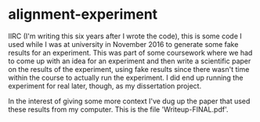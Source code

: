 # alignment-experiment

IIRC (I'm writing this six years after I wrote the code), this is some code I used while I was at university in November 2016 to generate some fake results for an experiment. This was part of some coursework where we had to come up with an idea for an experiment and then write a scientific paper on the results of the experiment, using fake results since there wasn't time within the course to actually run the experiment. I did end up running the experiment for real later, though, as my dissertation project.

In the interest of giving some more context I've dug up the paper that used these results from my computer. This is the file 'Writeup-FINAL.pdf'.